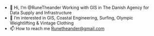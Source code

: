 - 👋 Hi, I’m @RuneTheander Working with GIS in The Danish Agency for Data Supply and Infrastructure
- 👀 I’m interested in GIS, Coastal Engineering, Surfing, Olympic Weightlifting & Vintage Clothing
- 📫 How to reach me Runetheander@gmail.com

<!---
RuneTheander/RuneTheander is a ✨ special ✨ repository because its `README.md` (this file) appears on your GitHub profile.
You can click the Preview link to take a look at your changes.
--->
